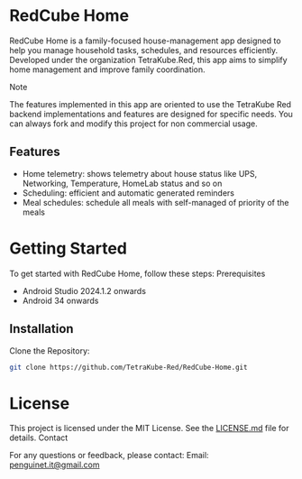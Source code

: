 # RedCube Home

RedCube Home is a family-focused house-management app designed to help you manage household tasks, 
schedules, and resources efficiently. Developed under the organization TetraKube.Red, this app aims 
to simplify home management and improve family coordination.

> [!NOTE]  
> The features implemented in this app are oriented to use the TetraKube Red backend implementations
> and features are designed for specific needs. You can always fork and modify this project for
> non commercial usage.

## Features
* Home telemetry: shows telemetry about house status like UPS, Networking, Temperature, HomeLab status and so on
* Scheduling: efficient and automatic generated reminders
* Meal schedules: schedule all meals with self-managed of priority of the meals

# Getting Started

To get started with RedCube Home, follow these steps:
Prerequisites
* Android Studio 2024.1.2 onwards
* Android 34 onwards

## Installation
Clone the Repository:

```bash
git clone https://github.com/TetraKube-Red/RedCube-Home.git
```

# License

This project is licensed under the MIT License. See the [LICENSE.md](https://github.com/TetraKube-Red/RedCube-Home?tab=License-1-ov-file) file for details.
Contact

For any questions or feedback, please contact:
Email: penguinet.it@gmail.com